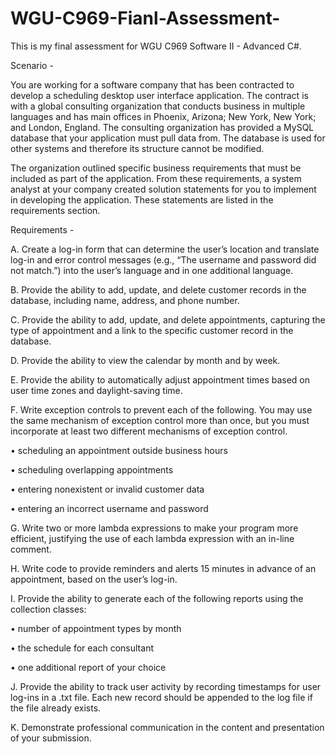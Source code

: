 # WGU-C969-Fianl-Assessment-

This is my final assessment for WGU C969 Software II - Advanced C#. 

Scenario - 

You are working for a software company that has been contracted to develop a scheduling desktop user interface application. The contract is with a global consulting organization that conducts business in multiple languages and has main offices in Phoenix, Arizona; New York, New York; and London, England. The consulting organization has provided a MySQL database that your application must pull data from. The database is used for other systems and therefore its structure cannot be modified.

The organization outlined specific business requirements that must be included as part of the application. From these requirements, a system analyst at your company created solution statements for you to implement in developing the application. These statements are listed in the requirements section.


Requirements - 

A.   Create a log-in form that can determine the user’s location and translate log-in and error control messages (e.g., “The username and password did not match.”) into the user’s language and in one additional language.

 

B.  Provide the ability to add, update, and delete customer records in the database, including name, address, and phone number. 

 

C.   Provide the ability to add, update, and delete appointments, capturing the type of appointment and a link to the specific customer record in the database.

 

D.   Provide the ability to view the calendar by month and by week. 

 

E.   Provide the ability to automatically adjust appointment times based on user time zones and daylight-saving time.

 

F.   Write exception controls to prevent each of the following. You may use the same mechanism of exception control more than once, but you must incorporate at least two different mechanisms of exception control.

•   scheduling an appointment outside business hours

•   scheduling overlapping appointments

•   entering nonexistent or invalid customer data

•   entering an incorrect username and password

 

G.  Write two or more lambda expressions to make your program more efficient, justifying the use of each lambda expression with an in-line comment.

 

H.  Write code to provide reminders and alerts 15 minutes in advance of an appointment, based on the user’s log-in.

 

I.   Provide the ability to generate each of the following reports using the collection classes:

•   number of appointment types by month

•   the schedule for each consultant

•   one additional report of your choice


J.   Provide the ability to track user activity by recording timestamps for user log-ins in a .txt file. Each new record should be appended to the log file if the file already exists.

 

K.   Demonstrate professional communication in the content and presentation of your submission.

